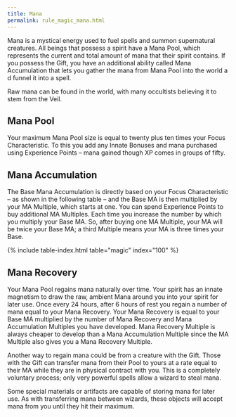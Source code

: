 ```yaml
---
title: Mana
permalink: rule_magic_mana.html
---
```


Mana is a mystical energy used to fuel spells and summon supernatural creatures. All beings that possess a spirit have a Mana Pool, which represents the current and total amount of mana that their spirit contains. If you possess the Gift, you have an additional ability called Mana Accumulation that lets you gather the mana from Mana Pool into the world a d funnel it into a spell. 

Raw mana can be found in the world, with many occultists believing it to stem from the Veil.

## Mana Pool
Your maximum Mana Pool size is equal to twenty plus ten times your Focus Characteristic. To this you add any Innate Bonuses and mana purchased using Experience Points – mana gained though XP comes in groups of fifty.

## Mana Accumulation
The Base Mana Accumulation is directly based on your Focus Characteristic – as shown in the following table – and the Base MA is then multiplied by your MA Multiple, which starts at one. You can spend Experience Points to buy additional MA Multiples. Each time you increase the number by which you multiply your Base MA. So, after buying one MA Multiple, your MA will be twice your Base MA; a third Multiple means your MA is three times your Base.

{% include table-index.html table="magic" index="100" %}

## Mana Recovery
Your Mana Pool regains mana naturally over time. Your spirit has an innate magnetism to draw the raw, ambient Mana around you into your spirit for later use. Once every 24 hours, after 6 hours of rest you regain a number of mana equal to your Mana Recovery. Your Mana Recovery is equal to your Base MA multiplied by the number of Mana Recovery and Mana Accumulation Multiples you have developed. Mana Recovery Multiple is always cheaper to develop than a Mana Accumulation Multiple since the MA Multiple also gives you a Mana Recovery Multiple.

Another way to regain mana could be from a creature with the Gift. Those with the Gift can transfer mana from their Pool to yours at a rate equal to their MA while they are in physical contract with you. This is a completely voluntary process; only very powerful spells allow a wizard to steal mana. 

Some special materials or artifacts are capable of storing mana for later use. As with transferring mana between wizards, these objects will accept mana from you until they hit their maximum.